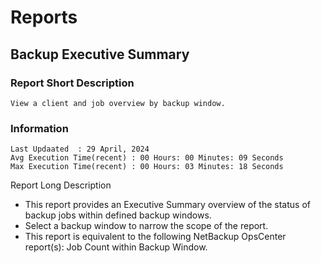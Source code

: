 # Reports
## Backup Executive Summary
### Report Short Description
```View a client and job overview by backup window.```
### Information 
    Last Updaated  : 29 April, 2024
    Avg Execution Time(recent) : 00 Hours: 00 Minutes: 09 Seconds
    Max Execution Time(recent) : 00 Hours: 03 Minutes: 18 Seconds
Report Long Description
 - This report provides an Executive Summary overview of the status of backup jobs within defined backup windows.
 -  Select a backup window to narrow the scope of the report.
 -  This report is equivalent to the following NetBackup OpsCenter report(s): Job Count within Backup Window.
